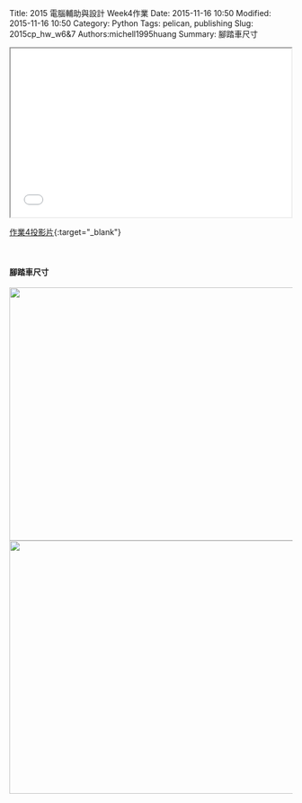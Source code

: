 Title: 2015 電腦輔助與設計 Week4作業
Date: 2015-11-16 10:50
Modified: 2015-11-16 10:50
Category: Python
Tags: pelican, publishing
Slug: 2015cp_hw_w6&7
Authors:michell1995huang
Summary: 腳踏車尺寸

<iframe src="simplest4.html" width="500" height="300"></iframe>

[作業4投影片](simplest4.html){:target="_blank"}

<br>
<h4>腳踏車尺寸</h4>
<img src="https://copy.com/RIJVHVeUKZ79TJbv"width="550"height="450">
<br>
<img src="https://copy.com/RIJVHVeUKZ79TJbv"width="550"height="450">
<br>
